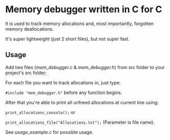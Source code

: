 # Memory debugger written in C for C

It is used to track memory allocations and, most importantly, forgotten memory deallocations.

It's super lightweight (just 2 short files), but not super fast.

## Usage

Add two files (*mem_debugger.c* & *mem_debugger.h*) from src folder to your project's src folder;

For each file you want to track allocations in, just type:

`#include "mem_debugger.h"` before any function begins.

After that you're able to print all unfreed allocations at current line using:

`print_allocations_console();` or

`print_allocations_file("Allocations.txt");` (Parameter is file name).

See *usage_example.c* for possible usage.
